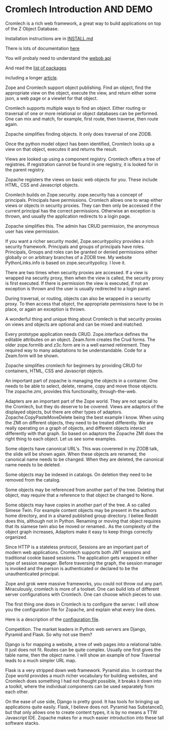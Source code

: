 Cromlech Introduction AND DEMO
=====================

Cromlech is a rich web framework, a great way to build applications on top
of the Z Object Database.

Installation instructions are in [INSTALL.md](./INSTALL.md)

There is lots of documentation [here](./src/cromdemo/docs)

You will probaly need to understand the [webob api](https://docs.pylonsproject.org/projects/webob/en/stable/reference.html)

And read the [list of packages](http://trac.dolmen-project.org/wiki/technical-overview)

including 
a longer   [article](./src/cromdemo/docs/article.md).


Zope and Cromlech support object publishing. Find an object, find the appropriate view on the object, execute the view, and return either some json, a web page or a viewlet for that object.

Cromlech supports multiple ways to find an object. Either routing or traversal of one or more relational or object databases can be performed. One can mix and match, for example, first route, then traverse, then route again.

Zopache simplifies finding objects. It only does traversal of one ZODB.

Once the python model object has been identified, Cromlech looks up a view on that object, executes it and returns the result.

Views are looked up using a component registry. Cromlech offers a tree of registries. If registration cannot be found in one registry, it is looked for in the parent registry.

Zopache registers the views on basic web objects for you. These include HTML, CSS and Javascript objects.

Cromlech builds on Zope.security. zope.security has a concept of principals. Principals have permissions. Cromlech allows one to wrap either views or objects in security proxies. They can then only be accessed if the current principal has the correct permissions. Otherwise an exception is thrown, and usually the application redirects to a login page.

Zopache simplifies this. The admin has CRUD permission, the anonymous user has view permission.

If you want a richer security model,
Zope.securitypolicy provides a rich security framework. Principals and groups of principals have roles. Principals, Groups and roles can be granted or denied permissions either globally or on arbitrary
branches of a ZODB tree. My website PythonLinks.info is based on
zope.securitypolicy. I love it.

There are two times when security proxies are accessed. If a view is wrapped ina security proxy, then when the view is called, the security proxy is first executed. If there is permission the view is executed, if not an exception is thrown and the user is usually redirected to a login panel.

During traversal, or routing, objects can also be wrapped in a security proxy. To then access that object, the appropriate permissions have to be in place,
or again an exception is thrown.

A wonderful thing and unique thing about Cromlech is that security proxies on views and objects are optional and can be mixed and matched.


Every prototype application needs CRUD. Zope.interface defines the editable attributes on an object. Zeam.form creates the Crud forms. The older zope.formlib and z3c.form are in a well earned retirement. They required way to many adaptations to be understandable. Code for a Zeam.form will be shown.

Zopache simplifies cromlech for beginners by providing CRUD for containers, HTML, CSS and Javascript objects.

An important part of zopache is managing the objects in a container. One needs to be able to select, delete, rename, copy and move those objects. The zopache.zmi, provides this functionality, through-the-web.

Adapters are an important part of the Zope world. They are not special to the Cromlech, but they do deserve to be covered. Views are adaptors of the displayed objects, but there are other types of adaptors. Zopache.CopyPasteMoveDelete being the best example I know. When using the ZMI on different objects, they need to be treated differently. We are really operating on a graph of objects, and different objects interact differently with that graph. So based on adaptors the Zopache ZMI does the right thing to each object. Let us see some examples.

Some objects have canonical URL's. This was coverered in my ZODB talk, the slide will be shown again. When these objects are renamed, the canonical name needs to be changed. When they are deleted, the canonical name needs to be deleted.

Some objects may be indexed in catalogs. On deletion they need to be removed from the catalog.

Some objects may be referenced from another part of the tree. Deleting that object, may require that a reference to that object be changed to None.

Some objects may have copies in another part of the tree. A so called Simese Twin. For example content objects may be present in the authors home directory, and in a shared published group directory. I beliee Reddit does this, although not in Python. Renaming or moving that object requires that its siamese twin also be moved or renamed.. As the complexity of the object graph increases, Adaptors make it easy to keep things correctly organized.

Since HTTP is a stateless protocol, Sessions are an important part of modern web applications. Cromlech supports both JWT sessions and traditional cookie based sessions. The application gets wrapped in either type of session manager. Before traversing the graph, the session manager is invoked and the person is authenticated or declared to be the unauthenticated principal.

Zope and grok were massive frameworks, you could not throw out any part.
Miraculously, cromlech is more of a toolset. One can build lots of different server configurations with Cromlech. One can choose which pieces to use.

The first thing one does in Cromlech is to configure the server. I will show you the configuration file for Zopache, and explain what every line does.

Here is a description of the [configuration file](https://github.com/PythonLinks/CromlechDemo/blob/master/src/cromdemo/docs/configuration.txt).

Competition.
The market leaders in Python web servers are Django, Pyramid and Flask. So why not use them?

Django is for mapping a website, a tree of web pages into a relational table. It just does not fit. Routes can be quite complex. Usually one first gives the table name, then the object name. I will show an example of how Traversal leads to a much simpler URL map.

Flask is a very stripped down web framework. Pyramid also. In contrast the Zope world provides a much richer vocabulary for building websites, and Cromlech does something I had not thought possible, it breaks it down into a toolkit, where the individual components can be used separately from each other.

On the ease of use side, Django is pretty good. It has tools for bringing up applications quite easily. Flask, I believe does not. Pyramid has SubstanceD, but that only allows one to create content types, it is by no means a TTW Javascript IDE. Zopache makes for a much easier introduction into these tall software stacks.  
